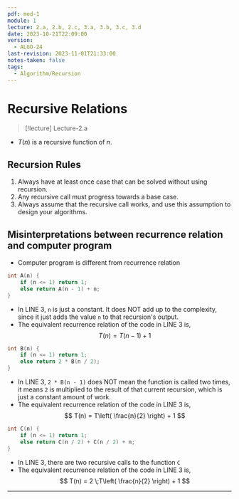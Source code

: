 ```yaml
---
pdf: mod-1
module: 1
lecture: 2.a, 2.b, 2.c, 3.a, 3.b, 3.c, 3.d
date: 2023-10-21T22:09:00
version:
  - ALGO-24
last-revision: 2023-11-01T21:33:00
notes-taken: false
tags:
  - Algorithm/Recursion
---
```

# Recursive Relations
> [!lecture] Lecture-2.a

- $T(n)$ is a recursive function of $n {}$. 

## Recursion Rules
1. Always have at least once case that can be solved without using recursion.
2. Any recursive call must progress towards a base case.
3. Always assume that the recursive call works, and use this assumption to design your algorithms. 

## Misinterpretations between recurrence relation and computer program
- Computer program is different from recurrence relation

```c hl:3
int A(n) {
	if (n <= 1) return 1;
	else return A(n - 1) + n;
}
```

- In LINE 3, `n` is just a constant. It does NOT add up to the complexity, since it just adds the value `n` to that recursion's output.
- The equivalent recurrence relation of the code in LINE 3 is,
$$
T(n) = T(n - 1) + 1
$$

```c hl:3
int B(n) {
	if (n <= 1) return 1;
	else return 2 * B(n / 2);
}
```

- In LINE 3, `2 * B(n - 1)` does NOT mean the function is called two times, it means `2` is multiplied to the result of that current recursion, which is just a constant amount of work.
- The equivalent recurrence relation of the code in LINE 3 is,
$$
T(n) = T\left( \frac{n}{2} \right) + 1
$$

```c hl:3
int C(n) {
	if (n <= 1) return 1;
	else return C(n / 2) + C(n / 2) + n;
}
```

- In LINE 3, there are two recursive calls to the function `C`
- The equivalent recurrence relation of the code in LINE 3 is,
$$
T(n) = 2 \;T\left( \frac{n}{2} \right) + 1
$$

---
